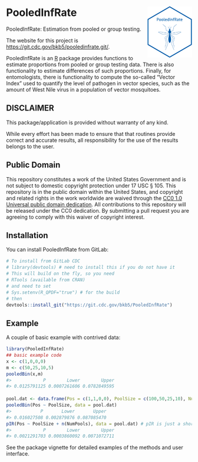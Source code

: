 
<!-- README.md is generated from README.Rmd. Please edit that file -->

# <img src="PIR.png" width="120" align="right"/> PooledInfRate

PooledInfRate: Estimation from pooled or group testing.

The website for this project is
<https://git.cdc.gov/bkb5/pooledinfrate.git/>.

PooledInfRate is an [R](www.r-project.org) package provides functions to
estimate proportions from pooled or group testing data. There is also
functionality to estimate differences of such proportions. Finally, for
entomologists, there is functionality to compute the so-called “Vector
Index” used to quantify the level of pathogen in vector species, such as
the amount of West Nile virus in a population of vector mosquitoes.

## DISCLAIMER

This package/application is provided without warranty of any kind.

While every effort has been made to ensure that that routines provide
correct and accurate results, all responsibility for the use of the
results belongs to the user.

## Public Domain

This repository constitutes a work of the United States Government and
is not subject to domestic copyright protection under 17 USC § 105. This
repository is in the public domain within the United States, and
copyright and related rights in the work worldwide are waived through
the [CC0 1.0 Universal public domain
dedication](https://creativecommons.org/publicdomain/zero/1.0/). All
contributions to this repository will be released under the CC0
dedication. By submitting a pull request you are agreeing to comply with
this waiver of copyright interest.

## Installation

You can install PooledInfRate from GitLab:

``` r
# To install from GitLab CDC
# library(devtools) # need to install this if you do not have it
# This will build on the fly, so you need
# RTools (available from CRAN)
# and need to set
# Sys.setenv(R_QPDF="true") # for the build
# then 
devtools::install_git("https://git.cdc.gov/bkb5/PooledInfRate")
```

## Example

A couple of basic example with contrived data:

``` r
library(PooledInfRate)
## basic example code
x <- c(1,0,0,0)
m <- c(50,25,10,5)
pooledBin(x,m)
#>            P        Lower        Upper 
#> 0.0125791125 0.0007261606 0.0782849595

pool.dat <- data.frame(Pos = c(1,1,0,0), PoolSize = c(100,50,25,10), NumPools = c(5,8,2,3))
pooledBin(Pos ~ PoolSize, data = pool.dat)
#>           P       Lower       Upper 
#> 0.016027508 0.002879876 0.087085470
pIR(Pos ~ PoolSize + n(NumPools), data = pool.dat) # pIR is just a short name for 'pooledBin'
#>            P        Lower        Upper 
#> 0.0021291703 0.0003860092 0.0071072711
```

See the package vignette for detailed examples of the methods and user
interface.
